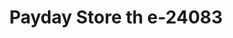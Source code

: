---
f_zip-code: 96137
f_state-code: CA
title: Payday Store th e-24083
f_phone: 310-474-0800
f_city-only: Westwood
f_address: 2027 1/2 Westwood Blvd. Westwood
f_location-unique-id: '24083'
slug: payday-store-th-e-24083
updated-on: '2024-05-30T13:46:58.046Z'
created-on: '2024-05-30T13:36:59.803Z'
published-on: '2024-05-30T13:54:32.469Z'
f_city-state: cms/city/westwood-ca.md
f_company: cms/company/payday-store-th-e.md
f_state: cms/state/california.md
layout: '[payday-loan].html'
tags: payday-loan
---